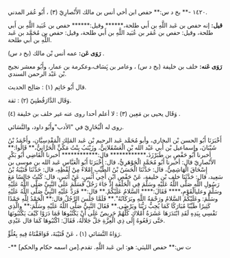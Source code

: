١٤٢٠ -** بخ د س:** حفص ابن أخي أنس بن مالك الأَنْصارِيّ (٣) ، أَبُو عُمَر المدني.

**قيل:** إنه حفص بن عَبد اللَّهِ بن أَبي طلحة،****** وقيل:****** حفص بن عُبَيد اللَّهِ بن أَبي طلحة، وقيل: حفص بن عُمَر بن عُبَيد اللَّهِ بن أَبي طلحة، وقيل: حفص بن مُحَمَّد بن عَبد اللَّهِ بن أَبي طلحة.

**رَوَى عَن:** عمه أنس بْن مالك (بخ د س) .

**رَوَى عَنه:** خلف بن خليفة (بخ د س) ، وعامر بن يَِسَاف،وعكرمة بن عمار، وأَبُو معشر نجيح بْن عَبْد الرحمن السندي.

قال أَبُو حَاتِم (١) : صَالِح الحديث.

وَقَال الدَّارَقُطنِيّ (٢) : ثقة.

وَقَال يحيى بن مَعِين (٣) : لا أعلم أحدا روى عنه غير خلف بن خليفة (٤) .

روى له الْبُخَارِيّ في "الأدب"وأَبُو داود، والنَّسَائي.

أَخْبَرَنَا أَبُو الحسن بْن البخاري، وأبو مُحَمَّد عَبد الرحيم بْن عَبد المَلِك الْمَقْدِسِيَّانِ، وأَحْمَدُ بْنُ شَيْبَانَ، وإسماعيل بْن أَبي عَبْد الله بْنِ الْعَسْقَلانِيُّ، وزَيْنَبُ بِنْتُ مَكِّيٍّ الْحَرَّانِيُّ،** قَالُوا:** أخبرنا أَبُو حَفْصٍ بن طَبَرْزَذَ،************ قال:************ أخبرنا الْقَاضِي أَبُو بَكْرٍ الأَنْصارِيّ قال: أخبرنا أَبُو مُحَمَّدٍ الْجَوْهَرِيُّ، قال: أَخْبَرَنَا أَبُو الْعَبَّاسِ عَبد الله بن موسى بن إِسْحَاقَ الْهَاشِمِيُّ، قال: حَدَّثَنَا الْحَسَنُ بْنُ الطَّيِّبِ إِمْلاءً مِنْ لَفْظِهِ، قال: حَدَّثَنَا قُتَيْبَةُ بْنُ سَعِيد، قال: حَدَّثَنَا خلف بْن خليفة، عَنْ حَفْصِ ابْنِ أَخِي أَنَسٍ، عَنْ أَنَسٍ، قال: كُنْتُ جَالِسًا مَعَ رَسُولِ اللَّهِ صَلَّى اللَّهُ عَلَيْهِ وسَلَّمَ فِي الْحَلْقَةِ إِذْ جَاءَ رَجُلٌ فَسَلَّمَ عَلَى النَّبِيِّ صَلَّى اللَّهُ عَلَيْهِ وسَلَّمَ وعليالْقَوْمِ،**** فَقَالَ:**** السَّلامُ عَلَيْكُمْ.** قال:** فَرَدَّ عَلَيْهِ النَّبِيُّ صَلَّى اللَّهُ عَلَيْهِ وسَلَّمَ: وعَلَيْكُمُ السَّلامُ ورَحْمَةُ اللَّهِ وبَرَكَاتُهُ".** فَلَمَّا جَلَسَ الرَّجُلُ قال:** الْحَمْدُ لِلَّهِ حَمْدًا كَثِيرًا طَيِّبًا مُبَارَكًا كَمَا يُحِبُّ رَبُّنَا ويَرْضَى.** فَقَالَ النَّبِيُّ صَلَّى اللَّهُ عَلَيْهِ وسَلَّمَ:** والَّذِي نَفْسِي بِيَدِهِ لَقَدِ ابْتَدَرَهَا عَشَرَةُ أَمْلاكٍ كُلُّهُمْ حَرِيصٌ عَلَى أَنْ يَكْتُبُوهَا فَمَا دَرَوْا كَيْفَ يَكْتُبُونَهَا حَتَّى رَفَعُوهُ إِلَى ذِي الْعِزَّةِ جَلَّ جَلالُهُ، فَقَالَ: اكْتُبُوهَا كَمَا قال عَبْدِي.

رَوَاهُ النَّسَائي (١) ، عَنْ قُتَيْبَةَ، فَوَافَقْنَاهُ فِيهِ بِعُلُوٍّ.

-** ت س:** حفص الليثي: هو: ابن عَبد اللَّهِ. تقدم.[من اسمه حكام والحكم]